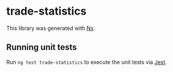 # trade-statistics

This library was generated with [Nx](https://nx.dev).

## Running unit tests

Run `ng test trade-statistics` to execute the unit tests via [Jest](https://jestjs.io).
